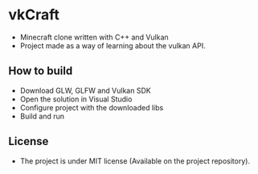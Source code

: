 # vkCraft
 - Minecraft clone written with C++ and Vulkan
 - Project made as a way of learning about the vulkan API.

## How to build
 - Download GLW, GLFW and Vulkan SDK
 - Open the solution in Visual Studio 
 - Configure project with the downloaded libs
 - Build and run

## License
 - The project is under MIT license (Available on the project repository).
 